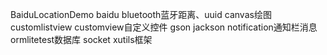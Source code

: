 
BaiduLocationDemo
baidu
bluetooth蓝牙距离、uuid
canvas绘图
customlistview
customview自定义控件
gson
jackson
notification通知栏消息
ormlitetest数据库
socket
xutils框架
